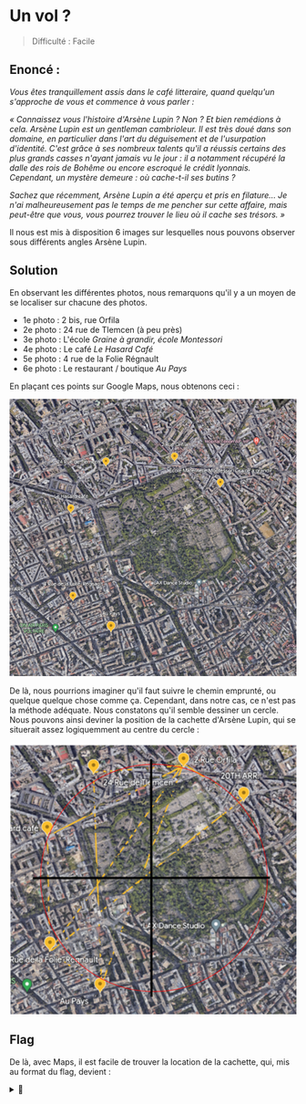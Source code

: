 # Un vol ?
> Difficulté : Facile


## Enoncé :

*Vous êtes tranquillement assis dans le café litteraire, quand quelqu'un s'approche de vous et commence à vous parler :*

*« Connaissez vous l'histoire d'Arsène Lupin ? Non ? Et bien remédions à cela. Arsène Lupin est un gentleman cambrioleur. Il est très doué dans son domaine, en particulier dans l'art du déguisement et de l'usurpation d'identité. C'est grâce à ses nombreux talents qu'il a réussis certains des plus grands casses n'ayant jamais vu le jour : il a notamment récupéré la dalle des rois de Bohême ou encore escroqué le crédit lyonnais. Cependant, un mystère demeure : où cache-t-il ses butins ?*

*Sachez que récemment, Arsène Lupin a été aperçu et pris en filature... Je n'ai malheureusement pas le temps de me pencher sur cette affaire, mais peut-être que vous, vous pourrez trouver le lieu où il cache ses trésors. »*

Il nous est mis à disposition 6 images sur lesquelles nous pouvons observer sous différents angles Arsène Lupin.

## Solution

En observant les différentes photos, nous remarquons qu'il y a un moyen de se localiser sur chacune des photos.
*  1e photo : 2 bis, rue Orfila
*  2e photo : 24 rue de Tlemcen (à peu près)
*  3e photo : L'école *Graine à grandir, école Montessori*
*  4e photo : Le café *Le Hasard Café*
*  5e photo : 4 rue de la Folie Régnault
*  6e photo : Le restaurant / boutique *Au Pays*

En plaçant ces points sur Google Maps, nous obtenons ceci :

<p align="center">
  <img src="points.png" alt="points" width="600">
</p>

De là, nous pourrions imaginer qu'il faut suivre le chemin emprunté, ou quelque quelque chose comme ça.
Cependant, dans notre cas, ce n'est pas la méthode adéquate. Nous constatons qu'il semble dessiner un cercle.
Nous pouvons ainsi deviner la position de la cachette d'Arsène Lupin, qui se situerait assez logiquemment au centre du cercle :

<p align="center">
  <img src="solution.png" alt="solution" width="600">
</p>

## Flag

De là, avec Maps, il est facile de trouver la location de la cachette, qui, mis au format du flag, devient :

<details>
<summary>🚩</summary>

```
404CTF{tombe_de_frederic_chopin}
```
